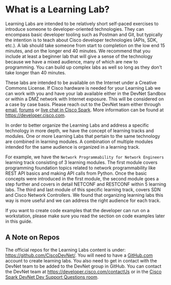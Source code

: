 # What is a Learning Lab?

Learning Labs are intended to be relatively short self-paced exercises to introduce someone to developer-oriented technologies. They can encompass basic developer tooling such as Postman and
Git, but typically the intention is to teach about Cisco developer technologies (APIs, SDK, etc.). A lab should take someone from start to completion on the low end 15 minutes, and on
the longer end 40 minutes. We recommend that you include at least a beginner lab that will give a sense of the technology because we have a mixed audience, many of which are new to
programming. You can build up complex labs as well so long as they don't take longer than 40 minutes.

These labs are intended to be available on the Internet under a Creative Commons License. If Cisco hardware is needed for your Learning Lab we can work with you and have your lab
available either in the DevNet Sandbox or within a DMZ network with Internet exposure. This will be considered on a case by case basis. Please reach out to the DevNet team either through
[email](https://developer.cisco.com/form/contactUs), [forums](https://developer.cisco.com/site/devnet/forums/) or [live chat in Cisco Spark](https://developer.cisco.com/site/spark-chat/). More information can be found at https://developer.cisco.com.

In order to better organize the Learning Labs and address a specific technology in more depth, we have the concept of learning tracks and modules. One or more Learning Labs that pertain to
the same technology are combined in learning modules. A combination of multiple modules intended for the same audience is organized in a learning track.

For example, we have the `Network Programmability for Network Engineers` learning track consisting of 3 learning modules. The first module covers programming foundation topics
related to network programmability like REST API basics and making API calls from Python. Once the basic concepts were introduced in the first module, the second module goes a step further
and covers in detail NETCONF and RESTCONF within 5 learning labs. The third and last module of this specific learning track, covers SDN and Cisco Network Controllers. We found that
organizing learning labs this way is more useful and we can address the right audience for each track.

If you want to create code examples that the developer can run on a workstation, please make sure you read the section on code examples later in this guide.

## A Note on Repos

The official repos for the Learning Labs content is under: https://github.com/CiscoDevNet/. You will need to have a [GitHub.com](https://github.com/) account to create learning labs. You also need to get in contact with the DevNet team to be added to the DevNet group in GitHub. You can contact the DevNet team at https://developer.cisco.com/contactUs or in the [Cisco Spark DevNet Dev Support Questions room](https://developer.cisco.com/site/spark-chat/).
